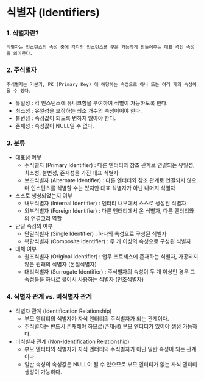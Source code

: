 # 식별자 (Identifiers)

### 1. 식별자란?
    식별자는 인스턴스의 속성 중에 각각의 인스턴스를 구분 가능하게 만들어주는 대표 격인 속성을 의미한다.

### 2. 주식별자
    주식별자는 기본키, PK (Primary Key) 에 해당하는 속성으로 하나 또는 여러 개의 속성이 될 수 있다.
* 유일성 : 각 인스턴스에 유니크함을 부여하여 식별이 가능하도록 한다.
* 최소성 : 유일성을 보장하는 최소 개수의 속성이어야 한다.
* 불변성 : 속성값이 되도록 변하지 않아야 한다.
* 존재성 : 속성값이 NULL일 수 없다.

### 3. 분류
* 대표성 여부
   * 주식별자 (Primary Identifier) : 다른 엔터티와 참조 관계로 연결되는 유일성, 최소성, 불변성, 존재성을 가진 대표 식별자
   * 보조식별자 (Alternate Identifier) : 다른 엔터티와 참조 관계로 연결되지 않으며 인스턴스를 식별할 수는 있지만 대표 식별자가 아닌 나머지 식별자
* 스스로 생성되었는지 여부
  * 내부식별자 (Internal Identifier) : 엔터티 내부에서 스스로 생성된 식별자
  * 외부식별자 (Foreign Identifier) : 다른 엔터티에서 온 식별자, 다른 엔터티와의 연결고리 역할
* 단일 속성의 여부
  * 단일식별자 (Single Identifier) : 하나의 속성으로 구성된 식별자
  * 복합식별자 (Composite Identifier) : 두 개 이상의 속성으로 구성된 식별자
* 대체 여부
  * 원조식별자 (Original Identifier) : 업무 프로세스에 존재하는 식별자, 가공되지 않은 원래의 식별자 (본질식별자)
  * 대리식별자 (Surrogate Identifier) : 주식별자의 속성이 두 개 이상인 경우 그 속성들을 하나로 묶어서 사용하는 식별자 (인조식별자)

### 4. 식별자 관계 vs. 비식별자 관계
* 식별자 관계 (Identification Relationship)
  * 부모 엔터티의 식별자가 자식 엔터티의 주식별자가 되는 관계이다.
  * 주식별자는 반드시 존재해야 하므로(존재성) 부모 엔터티가 있어야 생성 가능하다.
* 비식별자 관계 (Non-Identification Relationship)
  * 부모 엔터티의 식별자가 자식 엔터티의 주식별자가 아닌 일반 속성이 되는 관계이다.
  * 일반 속성의 속성값은 NULL이 될 수 있으므로 부모 엔터티가 없는 자식 엔터티 생성이 가능하다.

